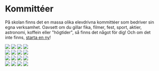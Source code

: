 
<h1>Kommittéer</h1>

På skolan finns det en massa olika elevdrivna kommittéer som bedriver sin egna verksamhet. Oavsett om du gillar fika, filmer, fest, sport, aktier, astronomi, koffein eller "högtider", så finns det något för dig! Och om det inte finns, [starta en ny](/startakommitte/)!

<div class="row">
  <div class="column">
    <img src="/assets/kommitteer/adastra.PNG">
    <img src="/assets/kommitteer/aktie.PNG">
    <img src="/assets/kommitteer/bak.PNG">
    <img src="/assets/kommitteer/bio.PNG">
  </div>
  <div class="column">
    <img src="/assets/kommitteer/chess.PNG">
    <img src="/assets/kommitteer/choir.PNG">
    <img src="/assets/kommitteer/fc.PNG">
    <img src="/assets/kommitteer/hogtid.PNG">

  </div>
  <div class="column">
    <img src="/assets/kommitteer/killer.PNG">
    <img src="/assets/kommitteer/koffein.PNG">
    <img src="/assets/kommitteer/pccac.PNG">
    <img src="/assets/kommitteer/science.PNG">
  </div>
  <div class="column">
    <img src="/assets/kommitteer/sorority.PNG">
    <img src="/assets/kommitteer/sport.PNG">
    <img src="/assets/kommitteer/student.PNG">
    <img src="/assets/kommitteer/vkvp.PNG">
  </div>
</div>